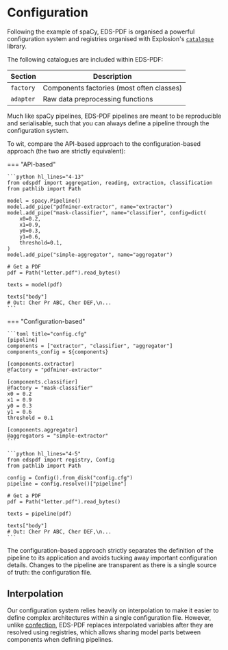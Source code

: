 # Configuration

Following the example of spaCy, EDS-PDF is organised a powerful configuration system and registries organised with Explosion's
[`catalogue`](https://github.com/explosion/catalogue) library.

The following catalogues are included within EDS-PDF:

| Section       | Description                               |
|---------------|-------------------------------------------|
| `factory`     | Components factories (most often classes) |
| `adapter`     | Raw data preprocessing functions          |

Much like spaCy pipelines, EDS-PDF pipelines are meant to be reproducible and serialisable, such that you can always define a pipeline through the configuration system.

To wit, compare the API-based approach to the configuration-based approach (the two are strictly equivalent):

=== "API-based"

    ```python hl_lines="4-13"
    from edspdf import aggregation, reading, extraction, classification
    from pathlib import Path

    model = spacy.Pipeline()
    model.add_pipe("pdfminer-extractor", name="extractor")
    model.add_pipe("mask-classifier", name="classifier", config=dict(
        x0=0.2,
        x1=0.9,
        y0=0.3,
        y1=0.6,
        threshold=0.1,
    )
    model.add_pipe("simple-aggregator", name="aggregator")

    # Get a PDF
    pdf = Path("letter.pdf").read_bytes()

    texts = model(pdf)

    texts["body"]
    # Out: Cher Pr ABC, Cher DEF,\n...
    ```

=== "Configuration-based"

    ```toml title="config.cfg"
    [pipeline]
    components = ["extractor", "classifier", "aggregator"]
    components_config = ${components}

    [components.extractor]
    @factory = "pdfminer-extractor"

    [components.classifier]
    @factory = "mask-classifier"
    x0 = 0.2
    x1 = 0.9
    y0 = 0.3
    y1 = 0.6
    threshold = 0.1

    [components.aggregator]
    @aggregators = "simple-extractor"
    ```

    ```python hl_lines="4-5"
    from edspdf import registry, Config
    from pathlib import Path

    config = Config().from_disk("config.cfg")
    pipeline = config.resolve()["pipeline"]

    # Get a PDF
    pdf = Path("letter.pdf").read_bytes()

    texts = pipeline(pdf)

    texts["body"]
    # Out: Cher Pr ABC, Cher DEF,\n...
    ```

The configuration-based approach strictly separates the definition of the pipeline
to its application and avoids tucking away important configuration details.
Changes to the pipeline are transparent as there is a single source of truth: the configuration file.

## Interpolation

Our configuration system relies heavily on interpolation to make it easier to define complex architectures within a single configuration file. However, unlike [confection](https://github.com/explosion/confection), EDS-PDF replaces interpolated variables after they are resolved using registries, which allows sharing model parts between components when defining pipelines.
